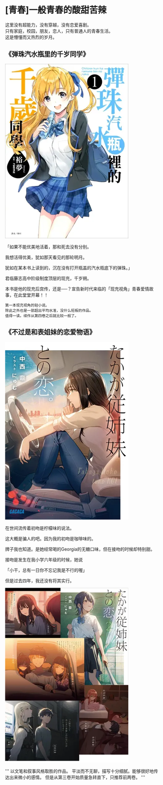 # [青春]一般青春的酸甜苦辣

这里没有超能力，没有穿越，没有恋爱喜剧。  
只有家庭，校园，朋友，恋人，只有普通人的青春生活。  
这是懵懂而又热烈的岁月。

## 《弹珠汽水瓶里的千岁同学》

![弹珠汽水瓶里的千岁同学_封面](img/弹珠汽水瓶里的千岁同学_封面.webp)

「如果不能优美地活着，那和死去没有分别。

我想活得优美，犹如那天看见的那轮明月。

犹如在某本书上读到的，沉在没有打开瓶盖的汽水瓶底下的弹珠。」

君临藤志高中阶级制度顶层的现充，千岁朔。

本书是他的现充后宫传，还是──？宣告新时代来临的「现充视角」青春爱情故事，在此堂堂开幕！！

```
第一本现充视角的轻小说。  
除此之外也是一部超出平均水准，没什么短板的作品。 
值得一读。续作从第四卷之后就比较一般了。
```

## 《不过是和表姐妹的恋爱物语》

![不过是和表姐妹的恋爱物语_封面](./img/不过是和表姐妹的恋爱物语_封面.webp)

在世间流传着初吻是柠檬味的说法。

这大概是骗人的吧。因为我的初吻是咖啡味的。

牌子我也知道。是她经常喝的Georgia的无糖口味，但在接吻的时候却特别甜。

接吻是发生在我小学六年级的时候，她说

「小干，总有一日你不忘记我是不行的喔」

但是过去四年，我还没有将其实行。

![不过是和表姐妹的恋爱物语_拼贴图海报](./img/不过是和表姐妹的恋爱物语_拼贴图海报.webp)

'''
以文笔和叙事风格取胜的作品。
平淡而不无聊，描写十分细腻。能够很好地传达出来微小的感情。
但是从第三卷开始质量急转直下，只推荐前两卷。
'''